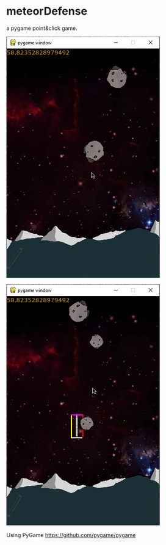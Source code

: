 
# meteorDefense
a pygame point&amp;click game.

![game image](https://raw.githubusercontent.com/kwattt/meteorDefense/master/media_shw/p2.png)

![image with special object](https://raw.githubusercontent.com/kwattt/meteorDefense/master/media_shw/p1.png)

Using 
PyGame https://github.com/pygame/pygame
